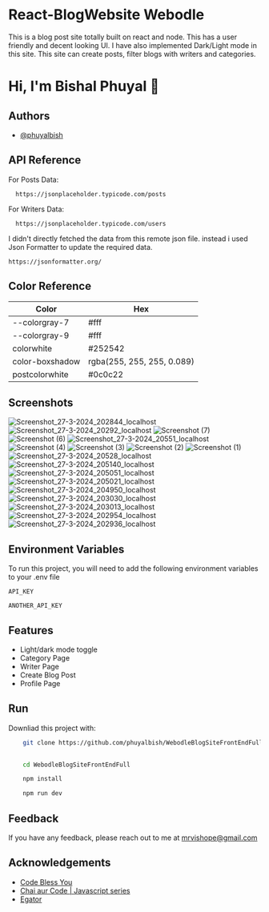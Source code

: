
# React-BlogWebsite Webodle
This is a blog post site totally built on react and node. This has a user friendly and decent looking UI.  I have also implemented Dark/Light mode in this site.  This site can create posts, filter blogs with writers and categories.


# Hi, I'm Bishal Phuyal 👋


## Authors

- [@phuyalbish](https://www.github.com/phuyalbish)


## API Reference

For Posts Data:
```http
  https://jsonplaceholder.typicode.com/posts
```
For Writers Data:
```http
  https://jsonplaceholder.typicode.com/users
```
I didn't directly fetched the data from this remote json file. instead i used Json Formatter to update the required data.
```http
https://jsonformatter.org/
```



## Color Reference

| Color             | Hex                                                                |
| ----------------- | ------------------------------------------------------------------ |
| --colorgray-7 |#fff|
|--colorgray-9|#fff|
|colorwhite|#252542|
|color-boxshadow|rgba(255, 255, 255, 0.089)|
|postcolorwhite| #0c0c22|



## Screenshots

![Screenshot_27-3-2024_202844_localhost](https://github.com/phuyalbish/WebodleBlogSiteFrontEndFull/assets/104910055/fc9609cb-da99-4118-bd72-9da6cecca04e)
![Screenshot_27-3-2024_20292_localhost](https://github.com/phuyalbish/WebodleBlogSiteFrontEndFull/assets/104910055/f6a6f793-a629-487d-8466-74fa1ad6a154)
![Screenshot (7)](https://github.com/phuyalbish/WebodleBlogSiteFrontEndFull/assets/104910055/5ab85c9a-254e-4d86-aaa7-65e40f0304e0)
![Screenshot (6)](https://github.com/phuyalbish/WebodleBlogSiteFrontEndFull/assets/104910055/626a58a6-39e2-4187-b719-93ecb00c3b50)
![Screenshot_27-3-2024_20551_localhost](https://github.com/phuyalbish/WebodleBlogSiteFrontEndFull/assets/104910055/3a5b28a6-693c-4a01-bc32-66fe1b63c76e)
![Screenshot (4)](https://github.com/phuyalbish/WebodleBlogSiteFrontEndFull/assets/104910055/75319dce-aaa8-4d05-b493-232e76c2404c)
![Screenshot (3)](https://github.com/phuyalbish/WebodleBlogSiteFrontEndFull/assets/104910055/21b2ab10-9960-49ab-a0c6-109a6df04ad1)
![Screenshot (2)](https://github.com/phuyalbish/WebodleBlogSiteFrontEndFull/assets/104910055/263591d2-a509-46fc-8337-b3316863a1d6)
![Screenshot (1)](https://github.com/phuyalbish/WebodleBlogSiteFrontEndFull/assets/104910055/0ced954d-1fd5-4e5c-9f94-60c81e27a48b)
![Screenshot_27-3-2024_20528_localhost](https://github.com/phuyalbish/WebodleBlogSiteFrontEndFull/assets/104910055/3577aac1-121f-47df-ab17-20fba0b1ebf2)
![Screenshot_27-3-2024_205140_localhost](https://github.com/phuyalbish/WebodleBlogSiteFrontEndFull/assets/104910055/38be6626-9c9f-475c-a9d3-66498c8ba2b2)
![Screenshot_27-3-2024_205051_localhost](https://github.com/phuyalbish/WebodleBlogSiteFrontEndFull/assets/104910055/cd95f1a4-55db-4dcf-a901-adfe9c055f3a)
![Screenshot_27-3-2024_205021_localhost](https://github.com/phuyalbish/WebodleBlogSiteFrontEndFull/assets/104910055/160aaceb-8a44-40c6-b292-c73eef761ae4)
![Screenshot_27-3-2024_204950_localhost](https://github.com/phuyalbish/WebodleBlogSiteFrontEndFull/assets/104910055/6e29d803-3685-4375-aea5-796814cd4975)
![Screenshot_27-3-2024_203030_localhost](https://github.com/phuyalbish/WebodleBlogSiteFrontEndFull/assets/104910055/2af57bae-2bbb-4208-bfaf-12bc15c630f6)
![Screenshot_27-3-2024_203013_localhost](https://github.com/phuyalbish/WebodleBlogSiteFrontEndFull/assets/104910055/e5e1f14f-44ee-4d82-8c4d-e24315ea50dd)
![Screenshot_27-3-2024_202954_localhost](https://github.com/phuyalbish/WebodleBlogSiteFrontEndFull/assets/104910055/a7c7c328-75c8-4ed8-b190-cbd22aa61b14)
![Screenshot_27-3-2024_202936_localhost](https://github.com/phuyalbish/WebodleBlogSiteFrontEndFull/assets/104910055/1b472006-0f0f-42fd-961e-a8e425fa8cea)

## Environment Variables

To run this project, you will need to add the following environment variables to your .env file

`API_KEY`

`ANOTHER_API_KEY`


## Features

- Light/dark mode toggle
- Category Page
- Writer Page
- Create Blog Post
- Profile Page


## Run

Downliad this project with:

```bash
    git clone https://github.com/phuyalbish/WebodleBlogSiteFrontEndFull
    
```
```bash
    cd WebodleBlogSiteFrontEndFull
```
```bash
    npm install
```
```bash
    npm run dev
```
    
## Feedback

If you have any feedback, please reach out to me at mrvishope@gmail.com



## Acknowledgements

 - [Code Bless You](https://www.youtube.com/watch?v=Uz35Qiia84g&t=453s)
 - [Chai aur Code | Javascript series](https://www.youtube.com/@chaiaurcode)
 - [Egator](https://www.youtube.com/watch?v=e_lJYRaMo60)

